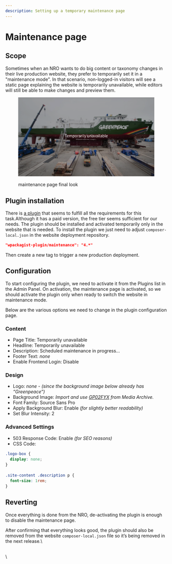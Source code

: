 ```yaml
---
description: Setting up a temporary maintenance page
---
```


# Maintenance page

## Scope

Sometimes when an NRO wants to do big content or taxonomy changes in their live production website, they prefer to temporarily set it in a "maintenance mode". In that scenario, non-logged-in visitors will see a static page explaining the website is temporarily unavailable, while editors will still be able to make changes and preview them.

<figure><img src="../.gitbook/assets/Screenshot from 2023-09-05 13-10-20.png" alt=""><figcaption><p>maintenance page final look</p></figcaption></figure>

## Plugin installation

There is [a plugin](https://wordpress.org/plugins/maintenance/) that seems to fulfill all the requirements for this task.Although it has a paid version, the free tier seems sufficient for our needs. The plugin should be installed and activated temporarily only in the website that is needed. To install the plugin we just need to adjust `composer-local.json` in the website deployment repository.

```json
"wpackagist-plugin/maintenance": "4.*"
```

Then create a new tag to trigger a new production deployment.

## Configuration

To start configuring the plugin, we need to activate it from the Plugins list in the Admin Panel. On activation, the maintenance page is activated, so we should activate the plugin only when ready to switch the website in maintenance mode.

Below are the various options we need to change in the plugin configuration page.

### Content

* Page Title: Temporarily unavailable
* Headline: Temporarily unavailable
* Description: Scheduled maintenance in progress…
* Footer Text: _none_
* Enable Frontend Login: Disable

### Design

* Logo: _none - (since the background image below already has “Greenpeace”)_
* Background Image: _Import and use_ [_GP02FYX_](https://media.greenpeace.org/Detail/27MZIFITF920) _from Media Archive._
* Font Family: Source Sans Pro
* Apply Background Blur: Enable _(for slightly better readability)_
* Set Blur Intensity: 2

### Advanced Settings

* 503 Response Code: Enable _(for SEO reasons)_
* CSS Code:

```css
.logo-box {
  display: none;
}

.site-content .description p {
  font-size: 1rem;
}
```

## Reverting

Once everything is done from the NRO, de-activating the plugin is enough to disable the maintenance page.

After confirming that everything looks good, the plugin should also be removed from the website `composer-local.json` file so it’s being removed in the next release.\


\
\

